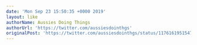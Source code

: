 ```yaml
---
date: 'Mon Sep 23 15:50:35 +0000 2019'
layout: like
authorName: Aussies Doing Things
authorUrl: 'https://twitter.com/aussiesdointhgs'
originalPost: 'https://twitter.com/aussiesdointhgs/status/1176161951547871233'
---
```

